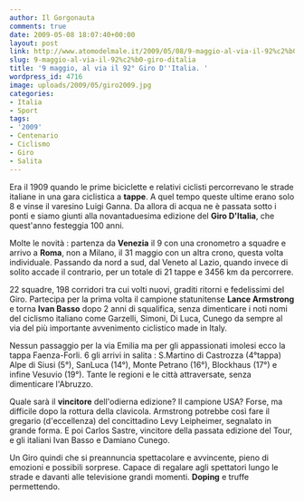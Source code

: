 ```yaml
---
author: Il Gorgonauta
comments: true
date: 2009-05-08 18:07:40+00:00
layout: post
link: http://www.atomodelmale.it/2009/05/08/9-maggio-al-via-il-92%c2%b0-giro-ditalia/
slug: 9-maggio-al-via-il-92%c2%b0-giro-ditalia
title: '9 maggio, al via il 92° Giro D''Italia. '
wordpress_id: 4716
image: uploads/2009/05/giro2009.jpg
categories:
- Italia
- Sport
tags:
- '2009'
- Centenario
- Ciclismo
- Giro
- Salita
---
```


Era il 1909 quando le prime biciclette e relativi ciclisti percorrevano le strade italiane in una gara ciclistica a **tappe**. A quel tempo queste ultime erano solo 8 e vinse il varesino Luigi Ganna. Da allora di acqua ne è passata sotto i ponti e siamo giunti alla novantaduesima edizione del **Giro D'Italia**, che quest'anno festeggia 100 anni.

Molte le novità : partenza da **Venezia** il 9 con una cronometro a squadre e arrivo a **Roma**, non a Milano, il 31 maggio con un altra crono, questa volta individuale. Passando da nord a sud, dal Veneto al Lazio, quando invece di solito accade il contrario, per un totale di 21 tappe e 3456 km da percorrere.

22 squadre, 198 corridori tra cui volti nuovi, graditi ritorni e fedelissimi del Giro. Partecipa per la prima volta il campione statunitense **Lance Armstrong** e torna **Ivan Basso** dopo 2 anni di squalifica, senza dimenticare i noti nomi del ciclismo italiano come Garzelli, Simoni, Di Luca, Cunego da sempre al via del più importante avvenimento ciclistico made in Italy.

Nessun passaggio per la via Emilia ma per gli appassionati imolesi ecco la tappa Faenza-Forli. 6 gli arrivi in salita : S.Martino di Castrozza (4°tappa) Alpe di Siusi (5°), SanLuca (14°), Monte Petrano (16°), Blockhaus (17°) e infine Vesuvio (19°). Tante le regioni e le città attraversate, senza dimenticare l'Abruzzo.

Quale sarà il **vincitore** dell'odierna edizione? Il campione USA? Forse, ma difficile dopo la rottura della clavicola. Armstrong potrebbe così fare il gregario (d'eccellenza) del concittadino Levy Leipheimer, segnalato in grande forma. E poi  Carlos Sastre, vincitore della passata edizione del Tour, e gli italiani Ivan Basso e Damiano Cunego.

Un Giro quindi che si preannuncia spettacolare e avvincente, pieno di emozioni e possibili sorprese. Capace di regalare agli spettatori lungo le strade e davanti alle televisione grandi momenti. **Doping** e truffe permettendo.
